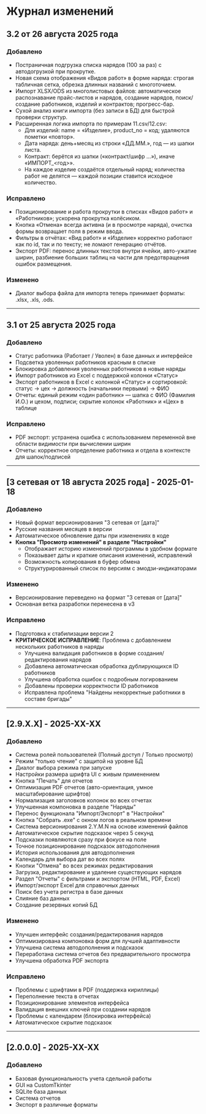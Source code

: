 # Журнал изменений

## 3.2 от 26 августа 2025 года

### Добавлено
- Постраничная подгрузка списка нарядов (100 за раз) с автодогрузкой при прокрутке.
- Новая схема отображения «Видов работ» в форме наряда: строгая табличная сетка, обрезка длинных названий с многоточием.
- Импорт XLSX/ODS из многолистовых файлов: автоматическое распознавание прайс-листов и нарядов, создание нарядов, поиск/создание работников, изделий и контрактов; прогресс-бар.
- Сухой анализ книги импорта (без записи в БД) для быстрой проверки структур.
- Расширенная логика импорта по примерам 11.csv/12.csv:
  - Для изделий: name = «Изделие», product_no = код; удаляются пометки «повтор».
  - Дата наряда: день+месяц из строки «ДД.ММ.», год — из шапки листа.
  - Контракт: берётся из шапки («контракт/шифр …»), иначе «ИМПОРТ_<год>».
  - На каждое изделие создаётся отдельный наряд; количества работ не делятся — каждой позиции ставится исходное количество.

### Исправлено
- Позиционирование и работа прокрутки в списках «Видов работ» и «Работников»; ускорена прокрутка колёсиком.
- Кнопка «Отмена» всегда активна (и в просмотре наряда), очистка формы возвращает поля в режим ввода.
- Фильтры в отчётах: «Вид работ» и «Изделие» корректно работают как по id, так и по тексту; не ломают генерацию отчётов.
- Экспорт PDF: перенос длинных текстов внутри ячейки, авто-ужатие ширин, разбиение больших таблиц на части для предотвращения ошибок размещения.

### Изменено
- Диалог выбора файла для импорта теперь принимает форматы: .xlsx, .xls, .ods.

---

## 3.1 от 25 августа 2025 года

### Добавлено
- Статус работника (Работает / Уволен) в базе данных и интерфейсе
- Подсветка уволенных работников красным в списке
- Блокировка добавления уволенных работников в новые наряды
- Импорт работников из Excel с поддержкой колонки «Статус»
- Экспорт работников в Excel с колонкой «Статус» и сортировкой: статус → цех → должность (начальники первыми) → ФИО
- Отчеты: единый режим «один работник» — шапка с ФИО (Фамилия И.О.) и цехом, подписи; скрытие колонок «Работник» и «Цех» в таблице

### Исправлено
- PDF экспорт: устранена ошибка с использованием переменной вне области видимости при вычислении ширин
- Отчеты: корректное определение работника и отдела в контексте для шапок/подписей

---

## [3 сетевая от 18 августа 2025 года] - 2025-01-18

### Добавлено
- Новый формат версионирования "3 сетевая от [дата]"
- Русские названия месяцев в версии
- Автоматическое обновление даты при изменениях в коде
- **Кнопка "Просмотр изменений" в разделе "Настройки"**
  - Отображает историю изменений программы в удобном формате
  - Показывает даты и краткие описания изменений, исправлений
  - Возможность копирования в буфер обмена
  - Структурированный список по версиям с эмодзи-индикаторами

### Изменено
- Версионирование переведено на формат "3 сетевая от [дата]"
- Основная ветка разработки перенесена в v3

### Исправлено
- Подготовка к стабилизации версии 2
- **КРИТИЧЕСКОЕ ИСПРАВЛЕНИЕ**: Проблема с добавлением нескольких работников в наряды
  - Улучшена валидация работников в форме создания/редактирования нарядов
  - Добавлена автоматическая обработка дублирующихся ID работников
  - Улучшена обработка ошибок с подробным логированием
  - Добавлены проверки корректности ID работников
  - Исправлена проблема "Найдены некорректные работники в составе бригады"

---

## [2.9.X.X] - 2025-XX-XX

### Добавлено
- Система ролей пользователей (Полный доступ / Только просмотр)
- Режим "только чтение" с защитой на уровне БД
- Диалог выбора режима при запуске
- Настройки размера шрифта UI с живым применением
- Кнопка "Печать" для отчетов
- Оптимизация PDF отчетов (авто-ориентация, умное масштабирование шрифтов)
- Нормализация заголовков колонок во всех отчетах
- Улучшенная компоновка в разделе "Наряды"
- Перенос функционала "Импорт/Экспорт" в "Настройки"
- Кнопка "Собрать .exe" с окном логов в реальном времени
- Система версионирования 2.Y.M.N на основе изменений файлов
- Автоматическое скрытие подсказок через 5 секунд
- Подсказки появляются сразу при фокусе на поле
- Точное позиционирование подсказок автодополнения
- История использования для автодополнения
- Календарь для выбора дат во всех полях
- Кнопки "Отмена" во всех режимах редактирования
- Загрузка, редактирование и удаление существующих нарядов
- Раздел "Отчеты" с фильтрами и экспортом (HTML, PDF, Excel)
- Импорт/экспорт Excel для справочных данных
- Поиск без учета регистра в базе данных
- Слияние баз данных
- Создание резервных копий БД

### Изменено
- Улучшен интерфейс создания/редактирования нарядов
- Оптимизирована компоновка форм для лучшей адаптивности
- Улучшена система автодополнения и подсказок
- Переработана система отчетов без предварительного просмотра
- Улучшена обработка PDF экспорта

### Исправлено
- Проблемы с шрифтами в PDF (поддержка кириллицы)
- Переполнение текста в отчетах
- Позиционирование элементов интерфейса
- Валидация внешних ключей при создании нарядов
- Проблемы с календарем (блокировка интерфейса)
- Автоматическое скрытие подсказок

---

## [2.0.0.0] - 2025-XX-XX

### Добавлено
- Базовая функциональность учета сдельной работы
- GUI на CustomTkinter
- SQLite база данных
- Система отчетов
- Экспорт в различные форматы
